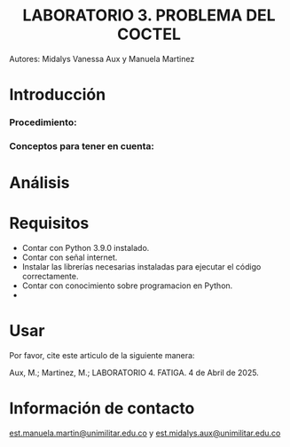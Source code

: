 <h1 align="center"> LABORATORIO 3. PROBLEMA DEL COCTEL </h1>

Autores: Midalys Vanessa Aux y Manuela Martinez

# Introducción

### Procedimiento:

### Conceptos para tener en cuenta:

# Análisis


# Requisitos
- Contar con Python 3.9.0 instalado.
- Contar con señal internet.
- Instalar las librerías necesarias instaladas para ejecutar el código correctamente.
- Contar con conocimiento sobre programacion en Python.
- 
# Usar
Por favor, cite este articulo de la siguiente manera:

Aux, M.; Martinez, M.;  LABORATORIO 4. FATIGA. 4 de Abril de 2025.

# Información de contacto

est.manuela.martin@unimilitar.edu.co y est.midalys.aux@unimilitar.edu.co

